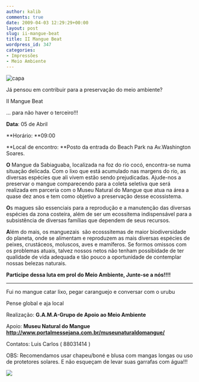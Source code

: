 ```yaml
---
author: kalib
comments: true
date: 2009-04-03 12:29:29+00:00
layout: post
slug: ii-mangue-beat
title: II Mangue Beat
wordpress_id: 347
categories:
- Impressões
- Meio Ambiente
---
```


![capa](http://marcelocavalcante.net/portal/wp-content/uploads/2009/04/capa.gif)




Já pensou em contribuir para a preservação do meio ambiente?







II Mangue Beat 




... para não haver o terceiro!!!







**Data**: 05 de Abril




**Horário: **09:00




**Local de encontro: **Posto da entrada do Beach Park na Av.Washington Soares.







**O** Mangue da Sabiaguaba, localizada na foz do rio cocó, encontra-se numa situação delicada. Com o lixo que está acumulado nas margens do rio, as diversas espécies que ali vivem estão sendo prejudicadas. Ajude-nos a preservar o mangue comparecendo para a coleta seletiva que será realizada em parceria com o Museu Natural do Mangue que atua na área a quase dez anos e tem como objetivo a preservação desse ecossistema. 




**O**s magues são essenciais para a reprodução e a manutenção das diversas espécies da zona costeira, além de ser um ecossitema indispensável para a subsistência de diversas famílias que dependem de seus recursos. 







**A**lém do mais, os manguezais  são ecosssitemas de maior biodiversidade do planeta, onde se alimentam e reproduzem as mais diversas espécies de peixes, crustáceos, moluscos, aves e mamíferos. Se formos omissos com os problemas atuais, talvez nossos netos não tenham possibidade de ter qualidade de vida adequada e tão pouco a oportunidade de contemplar nossas belezas naturais.







**Participe dessa luta em prol do Meio Ambiente, Junte-se a nós!!!!**




** **




Fui no mangue catar lixo, pegar caranguejo e conversar com o urubu




Pense global e aja local







Realização: **G.A.M.A-Grupo de Apoio ao Meio Ambiente**







Apoio: **Museu Natural do Mangue http://www.portalmessejana.com.br/museunaturaldomangue/**




Contatos:  Luis Carlos ( 88031414 ) 




OBS: Recomendamos usar chapeu/boné e blusa com mangas longas ou uso de protetores solares. E não esqueçam de levar suas garrafas com água!!! 




![](http://img376.imageshack.us/img376/8000/userbar635980sd7.gif)




